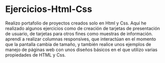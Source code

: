 # Ejercicios-Html-Css
Realizo portafolio de proyectos creados solo en Html y Css.
Aquí he realizado algunos ejercicios como de creación de tarjetas de presentación de usuario, 
de tarjetas para otros fines como muestras de información.
aprendí a realizar columnas responsives, que interactúan en el momento que la pantalla cambia de tamaño,
y también realice unos ejemplos de manejo de páginas web con unos diseños básicos en el que utilizo varias propiedades de HTML y Css.

